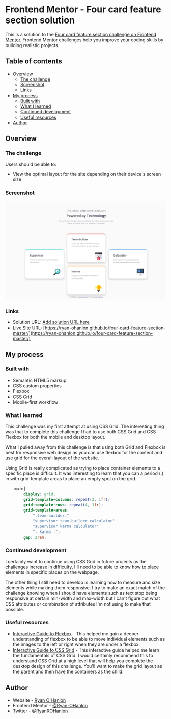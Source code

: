# Frontend Mentor - Four card feature section solution

This is a solution to the [Four card feature section challenge on Frontend Mentor](https://www.frontendmentor.io/challenges/four-card-feature-section-weK1eFYK). Frontend Mentor challenges help you improve your coding skills by building realistic projects. 

## Table of contents

- [Overview](#overview)
  - [The challenge](#the-challenge)
  - [Screenshot](#screenshot)
  - [Links](#links)
- [My process](#my-process)
  - [Built with](#built-with)
  - [What I learned](#what-i-learned)
  - [Continued development](#continued-development)
  - [Useful resources](#useful-resources)
- [Author](#author)

## Overview

### The challenge

Users should be able to:

- View the optimal layout for the site depending on their device's screen size

### Screenshot

![screenshot](./screenshot.jpeg)

### Links

- Solution URL: [Add solution URL here](https://your-solution-url.com)
- Live Site URL: [https://ryan-ohanlon.github.io/four-card-feature-section-master/](https://ryan-ohanlon.github.io/four-card-feature-section-master/)

## My process

### Built with

- Semantic HTML5 markup
- CSS custom properties
- Flexbox
- CSS Grid
- Mobile-first workflow

### What I learned

This challenge was my first attempt at using CSS Grid. The interesting thing was that to complete this challenge I had to use both CSS Grid and CSS Flexbox for both the mobile and desktop layout.

What I pulled away from this challenge is that using both Grid and Flexbox is best for responsive web design as you can use flexbox for the content and use grid for the overall layout of the website.

Using Grid is really complicated as trying to place container elements to a specific place is difficult. It was interesting to learn that you can a period (.) in with grid-template areas to place an empty spot on the grid.

```css
    main{
        display: grid;
        grid-template-columns: repeat(3, 1fr);
        grid-template-rows: repeat(4, 1fr);
        grid-template-areas: 
            ".team-builder."
            "supervisor team-builder calculator"
            "supervisor karma calculator"
            ". karma .";
        gap: 2rem;
```

### Continued development

I certainly want to continue using CSS Grid in future projects as the challenges increase in difficulty, I'll need to be able to know how to place elements in specific places on the webpage.

The other thing I still need to develop is learning how to measure and size elements while making them responsive. I try to make an exact match of the challenge knowing when I should have elements such as text stop being responsive at certain min-width and max-width but I can't figure out what CSS attributes or combination of attributes I'm not using to make that possible.

### Useful resources

- [Interactive Guide to Flexbox](https://www.joshwcomeau.com/css/interactive-guide-to-flexbox) - This helped me gain a deeper understanding of flexbox to be able to move individual elements such as the images to the left or right when they are under a flexbox.
- [Interactive Guide to CSS Grid](https://www.joshwcomeau.com/css/interactive-guide-to-grid) - This interactive guide helped me learn the fundamentals of CSS Grid. I would certainly recommend this to understand CSS Grid at a high level that will help you complete the desktop design of this challenge. You'll want to make the grid layout as the parent and then have the containers as the child.

## Author

- Website - [Ryan O'Hanlon](https://ryan-ohanlon.github.io/)
- Frontend Mentor - [@Ryan-OHanlon](https://www.frontendmentor.io/profile/Ryan-OHanlon)
- Twitter - [@RyanROHanlon](https://x.com/RyanROHanlon)


